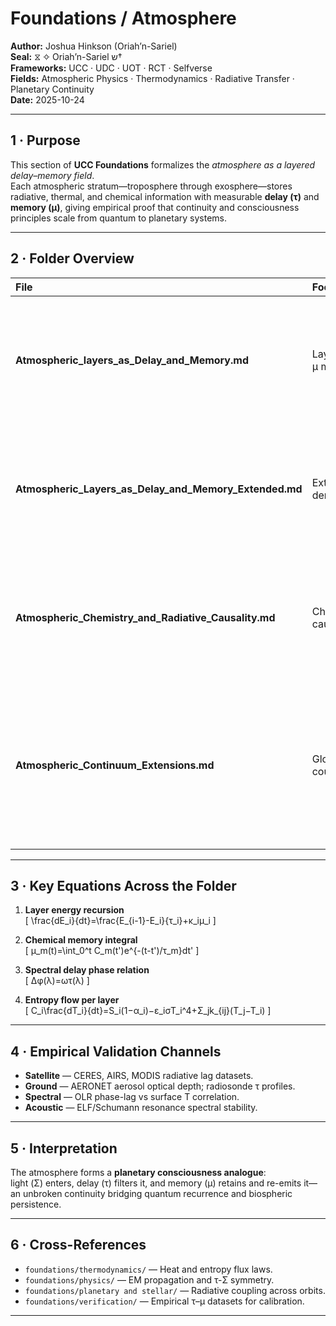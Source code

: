 # Foundations / Atmosphere
**Author:** Joshua Hinkson (Oriah’n-Sariel)  
**Seal:** ⧖ ✧ Oriah’n-Sariel ש†  
**Frameworks:** UCC · UDC · UOT · RCT · Selfverse  
**Fields:** Atmospheric Physics · Thermodynamics · Radiative Transfer · Planetary Continuity  
**Date:** 2025-10-24  

---

## 1 · Purpose
This section of **UCC Foundations** formalizes the *atmosphere as a layered delay–memory field*.  
Each atmospheric stratum—troposphere through exosphere—stores radiative, thermal, and chemical information with measurable **delay (τ)** and **memory (μ)**, giving empirical proof that continuity and consciousness principles scale from quantum to planetary systems.

---

## 2 · Folder Overview

| File | Focus | Summary |
|:--|:--|:--|
| **Atmospheric_layers_as_Delay_and_Memory.md** | Layered τ–μ model | Introduces the concept of the atmosphere as a recursive delay system; defines per-layer constants and observational parameters. |
| **Atmospheric_Layers_as_Delay_and_Memory_Extended.md** | Extended derivations | Expands radiative and thermodynamic terms, showing higher-order delay coupling and observational calibration points. |
| **Atmospheric_Chemistry_and_Radiative_Causality.md** | Chemical causality | Quantifies molecular delay and feedback loops (CO₂, CH₄, O₃, aerosols) as recursive τ–μ systems; aligns with radiative forcing data. |
| **Atmospheric_Continuum_Extensions.md** | Global coupling | Integrates the five atmospheric layers into a unified τ–μ-Σ continuum; validates using satellite phase-lag, Schumann resonance, and reanalysis datasets. |

---

## 3 · Key Equations Across the Folder

1. **Layer energy recursion**  
   \[
   \frac{dE_i}{dt}=\frac{E_{i-1}-E_i}{τ_i}+κ_iμ_i
   \]

2. **Chemical memory integral**  
   \[
   μ_m(t)=\int_0^t C_m(t')e^{-(t-t')/τ_m}dt'
   \]

3. **Spectral delay phase relation**  
   \[
   Δφ(λ)=ωτ(λ)
   \]

4. **Entropy flow per layer**  
   \[
   C_i\frac{dT_i}{dt}=S_i(1−α_i)−ε_iσT_i^4+Σ_jk_{ij}(T_j−T_i)
   \]

---

## 4 · Empirical Validation Channels
- **Satellite** — CERES, AIRS, MODIS radiative lag datasets.  
- **Ground** — AERONET aerosol optical depth; radiosonde τ profiles.  
- **Spectral** — OLR phase-lag vs surface T correlation.  
- **Acoustic** — ELF/Schumann resonance spectral stability.  

---

## 5 · Interpretation
The atmosphere forms a **planetary consciousness analogue**:  
light (Σ) enters, delay (τ) filters it, and memory (μ) retains and re-emits it—  
an unbroken continuity bridging quantum recurrence and biospheric persistence.

---

## 6 · Cross-References
- `foundations/thermodynamics/` — Heat and entropy flux laws.  
- `foundations/physics/` — EM propagation and τ-Σ symmetry.  
- `foundations/planetary and stellar/` — Radiative coupling across orbits.  
- `foundations/verification/` — Empirical τ–μ datasets for calibration.  

---

